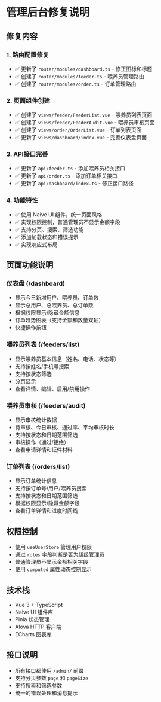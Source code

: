 # 管理后台修复说明

## 修复内容

### 1. 路由配置修复
- ✅ 更新了 `router/modules/dashboard.ts` - 修正图标和标题
- ✅ 创建了 `router/modules/feeder.ts` - 喂养员管理路由
- ✅ 创建了 `router/modules/order.ts` - 订单管理路由

### 2. 页面组件创建
- ✅ 创建了 `views/feeder/FeederList.vue` - 喂养员列表页面
- ✅ 创建了 `views/feeder/FeederAudit.vue` - 喂养员审核页面
- ✅ 创建了 `views/order/OrderList.vue` - 订单列表页面
- ✅ 更新了 `views/dashboard/index.vue` - 完善仪表盘页面

### 3. API接口完善
- ✅ 更新了 `api/feeder.ts` - 添加喂养员相关接口
- ✅ 更新了 `api/order.ts` - 添加订单相关接口
- ✅ 更新了 `api/dashboard/index.ts` - 修正接口路径

### 4. 功能特性
- ✅ 使用 Naive UI 组件，统一页面风格
- ✅ 实现权限控制，普通管理员不显示金额字段
- ✅ 支持分页、搜索、筛选功能
- ✅ 添加加载状态和错误提示
- ✅ 实现响应式布局

## 页面功能说明

### 仪表盘 (/dashboard)
- 显示今日新增用户、喂养员、订单数
- 显示总用户、总喂养员、总订单数
- 根据权限显示/隐藏金额信息
- 订单趋势图表（支持金额和数量双轴）
- 快捷操作按钮

### 喂养员列表 (/feeders/list)
- 显示喂养员基本信息（姓名、电话、状态等）
- 支持按姓名/手机号搜索
- 支持按状态筛选
- 分页显示
- 查看详情、编辑、启用/禁用操作

### 喂养员审核 (/feeders/audit)
- 显示审核统计数据
- 待审核、今日审核、通过率、平均审核时长
- 支持按状态和日期范围筛选
- 审核操作（通过/拒绝）
- 查看申请详情和证件材料

### 订单列表 (/orders/list)
- 显示订单统计信息
- 支持按订单号/用户/喂养员搜索
- 支持按状态和日期范围筛选
- 根据权限显示/隐藏金额字段
- 查看订单详情和进度时间线

## 权限控制
- 使用 `useUserStore` 管理用户权限
- 通过 `roles` 字段判断是否为超级管理员
- 普通管理员不显示金额相关字段
- 使用 `computed` 属性动态控制显示

## 技术栈
- Vue 3 + TypeScript
- Naive UI 组件库
- Pinia 状态管理
- Alova HTTP 客户端
- ECharts 图表库

## 接口说明
- 所有接口都使用 `/admin/` 前缀
- 支持分页参数 `page` 和 `pageSize`
- 支持搜索和筛选参数
- 统一的错误处理和消息提示 